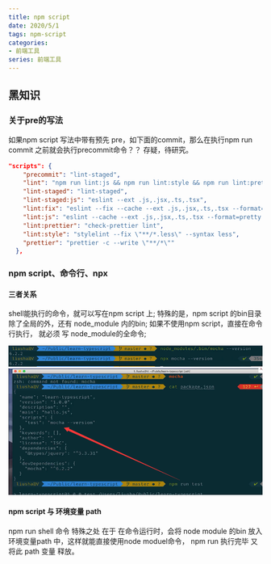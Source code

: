 ```yaml
---
title: npm script
date: 2020/5/1
tags: npm-script
categories: 
- 前端工具
series: 前端工具
---
```


## 黑知识

### 关于pre的写法
如果npm script 写法中带有预先 pre，如下面的commit，那么在执行npm run commit 之前就会执行precommit命令？？
存疑，待研究。

```json
"scripts": {
    "precommit": "lint-staged",
    "lint": "npm run lint:js && npm run lint:style && npm run lint:prettier",
    "lint-staged": "lint-staged",
    "lint-staged:js": "eslint --ext .js,.jsx,.ts,.tsx",
    "lint:fix": "eslint --fix --cache --ext .js,.jsx,.ts,.tsx --format=pretty \"./packages/**/src/**\" && npm run lint:style",
    "lint:js": "eslint --cache --ext .js,.jsx,.ts,.tsx --format=pretty \"./packages/**/src/**\"",
    "lint:prettier": "check-prettier lint",
    "lint:style": "stylelint --fix \"**/*.less\" --syntax less",
    "prettier": "prettier -c --write \"**/*\""
  },
```

### npm script、命令行、npx
#### 三者关系
shell能执行的命令，就可以写在npm script 上;
特殊的是，npm script 的bin目录除了全局的外，还有 node_module 内的bin;
如果不使用npm script，直接在命令行执行， 就必须 写 node_module的全命令;

![](/image/npmscript/npx.png)
![](/image/npmscript/run.png)
#### npm script 与 环境变量 path
npm run shell 命令 特殊之处 在于 在命令运行时，会将 node module 的bin 放入环境变量path 中，这样就能直接使用node moduel命令，
npm run 执行完毕 又将此 path 变量 释放。